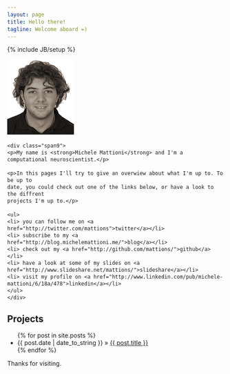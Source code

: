 ```yaml
---
layout: page
title: Hello there!
tagline: Welcome aboard =)
---
```

{% include JB/setup %}

<div class="row-fluid">
    <div class="span3"><img src="assets/gfx/Michele_Mattioni_sepia.jpg"/> </div>
    
    <div class="span9">
    <p>My name is <strong>Michele Mattioni</strong> and I'm a computational neuroscientist.</p>

    <p>In this pages I'll try to give an overwiew about what I'm up to. To be up to 
    date, you could check out one of the links below, or have a look to the diffrent 
    projects I'm up to.</p>
    
    <ul>
    <li> you can follow me on <a href="http://twitter.com/mattions">twitter</a></li>
    <li> subscribe to my <a href="http://blog.michelemattioni.me/">blog</a></li>
    <li> check out my <a href="http://github.com/mattions/">github</a></li>
    <li> have a look at some of my slides on <a href="http://www.slideshare.net/mattions/">slideshare</a></li>
    <li> visit my profile on <a href="http://www.linkedin.com/pub/michele-mattioni/6/18a/478">linkedin</a></li>
    </ul>
    </div>
</div>



## Projects

<ul class="posts">
  {% for post in site.posts %}
    <li><span>{{ post.date | date_to_string }}</span> &raquo; <a href="{{ BASE_PATH }}{{ post.url }}">{{ post.title }}</a></li>
  {% endfor %}
</ul>

Thanks for visiting.
